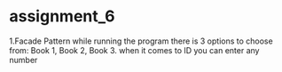 # assignment_6
1.Facade Pattern 
while running the program there is 3 options to choose from: Book 1, Book 2, Book 3.
when it comes to ID you can enter any number 
